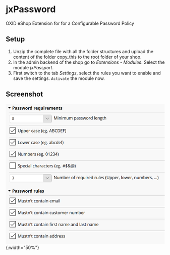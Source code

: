 # jxPassword #

OXID eShop Extension for  for a Configurable Password Policy


## Setup ##

1. Unzip the complete file with all the folder structures and upload the content of the folder copy_this to the root folder of your shop.
2. In the admin backend of the shop go to _Extensions_ - _Modules_. Select the module _jxPassport_.
3. First switch to the tab _Settings_, select the rules you want to enable and save the settings. `Activate` the module now.    
  
## Screenshot ##

![settings](/docs/img/jxpassword-settings-en.png){:width="50%"}